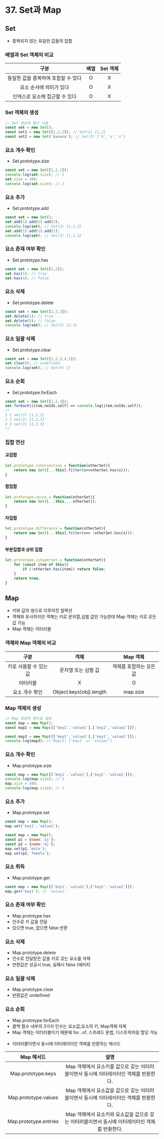 # 37. Set과 Map
## Set
- 중복되지 않는 유일한 값들의 집합

### 배열과 Set 객체의 비교
|구분|배열|Set 객체|
|:---:|:---:|:---:|
|동일한 값을 중복하여 포함할 수 있다|O|X|
|요소 순서에 의미가 있다|O|X|
|인덱스로 요소에 접근할 수 있다|O|X|

### Set 객체의 생성
```Javascript
// Set 생성자 함수 사용
const set = new Set();
const set1 = new Set([1,2,1]); // Set(2) {1,2}
const set2 = new Set('banana'); // Set(3) {'b','a','n'}
```
### 요소 개수 확인
- Set.prototype.size
```Javascript
const set = new Set([1,2,1]);
console.log(set.size); // 2
set.size = 100;
console.log(set.size); // 2
```
### 요소 추가
- Set.prototype.add
```Javascript
const set = new Set();
set.add(1).add(2).add(3);
console.log(set); // Set(3) {1,2,3}
set.add(1).add(1).add(1);
console.log(set); // Set(3) {1,2,3}
```
### 요소 존재 여부 확인
- Set.prototype.has
```Javascript
const set = new Set([1,2]);
set.has(1); // true
set.has(4); // false
```
### 요소 삭제
- Set.prototype.delete
```Javascript
const set = new Set([1,2,3]);
set.delete(1); // true
set.delete(5); // false
console.log(set); // Set(2) {2,3}
```
### 요소 일괄 삭제
- Set.prototype.clear
```Javascript
const set = new Set([1,2,3,4,5]);
set.clear(); // undefined
console.log(set); // Set(0) {}
```
### 요소 순회
- Set.prototype.forEach
```Javascript
const set = new Set([1,2,3]);
set.forEach((item,noIdx,self) => console.log(item,noIdx,self));
/*
1 1 set(3) {1,2,3}
2 2 set(3) {1,2,3}
3 3 set(3) {1,2,3}
*/
```
### 집합 연산
#### 교집합
```Javascript
Set.prototype.intersection = function(otherSet){
	return new Set([...this].filter(x=>otherSet.has(x)));
}
```
#### 합집합
```Javascript
Set.prototype.union = function(otherSet){
	return new Set([...this,...otherSet]);
}
```
#### 차집합
```Javascript
Set.prototype.difference = function(otherSet){
    return new Set([...this].filter(x=> !otherSet.has(x)));
}
```
#### 부분집합과 상위 집합
```Javascript
Set.prototype.isSuperset = function(otherSet){
    for (const item of this){
        if (!otherSet.has(item)) return false;
    }
    return true;
}
```
## Map
- 키와 값의 쌍으로 이루어진 컬렉션
- 객체와 유사하지만 객체는 키로 문자열,심벌 값만 가능한데 Map 객체는 키로 모든 값 가능
- Map 객체는 이터러블

### 객체와 Map 객체의 비교
|구분|객체|Map 객체|
|:---:|:---:|:---:|
|키로 사용할 수 있는 값|문자열 또는 심벌 값|객체를 포함하는 모든 값|
|이터러블|X|O|
|요소 개수 확인|Object.keys(obj).length|map.size|
### Map 객체의 생성
```Javascript
// Map 생성자 함수로 생성
const map = new Map();
const map2 = new Map([['key1','value1'],['key2','value2']]);

const map3 = new Map([['key1','value1'],['key1','value2']]);
console.log(map3); // Map(1) {'key1' => 'value2'}
```
### 요소 개수 확인
- Map.prototype.size
```Javascript
const map = new Map([['key1','value1'],['key2','value2']]);
console.log(map.size); // 2
map.size = 100;
console.log(map.size); // 2
```
### 요소 추가
- Map.prototype.set
```Javascript
const map = new Map();
map.set('key1','value1');

const map = new Map();
const p1 = {name:'aj'};
const p2 = {name:'mj'};
map.set(p1,'male');
map.set(p2,'female');
```
### 요소 취득
- Map.prototype.get
```Javascript
const map = new Map([['key1','value1'],['key2','value2']]);
map.get('key1'); // 'value1'
```
### 요소 존재 여부 확인
- Map.prototype.has
- 인수로 키 값을 전달
- 있으면 true, 없으면 false 반환

### 요소 삭제
- Map.prototype.delete
- 인수로 전달받은 값을 키로 갖는 요소를 삭제
- 반환값은 성공시 true, 실패시 false (에러X)

### 요소 일괄 삭제
- Map.prototype.clear
- 반환값은 undefined

### 요소 순회
- Map.prototype.forEach
- 콜백 함수 내부의 3가지 인수는 요소값,요소의 키, Map객체 자체
- Map 객체는 이터러블이기 때문에 for...of, 스프레드 문법, 디스트럭처링 할당 가능 <br><br>
- 이터러블이면서 동시에 이터레이터인 객체를 반환하는 메서드

|Map 메서드|설명|
|:-:|:-:|
|Map.prototype.keys|Map 객체에서 요소키를 값으로 갖는 이터러블이면서 동시에 이터레이터인 객체를 반환한다.|
|Map.prototype.values|Map 객체에서 요소값을 값으로 갖는 이터러블이면서 동시에 이터레이터인 객체를 반환한다.|
|Map.prototype.entries|Map 객체에서 요소키와 요소값을 값으로 갖는 이터러블이면서 동시에 이터레이터인 객체를 반환한다.|